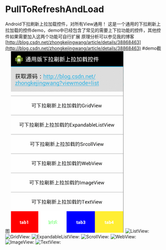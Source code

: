 PullToRefreshAndLoad
====================

Android下拉刷新上拉加载控件，对所有View通用！ 
这是一个通用的下拉刷新上拉加载的控件demo，demo中已经包含了常见的需要上下拉功能的控件，其他控件如果需要加入这两个功能可自行扩展
原理分析可以参见我的博客[http://blog.csdn.net/zhongkejingwang/article/details/38868463](http://blog.csdn.net/zhongkejingwang/article/details/38868463)
#demo截图
![demo首页也是一个可以上拉下拉的ListView：](https://github.com/jingchenUSTC/PullToRefreshAndLoad/blob/master/screenshots/main.gif)
![ListView:](https://github.com/jingchenUSTC/PullToRefreshAndLoad/tree/master/screenshots/ListView.gif)
![GridView:](https://github.com/jingchenUSTC/PullToRefreshAndLoad/tree/master/screenshots/GridView.gif)
![ExpandableListView:](https://github.com/jingchenUSTC/PullToRefreshAndLoad/tree/master/screenshots/ExpandableListView.gif)
![ScrollView:](https://github.com/jingchenUSTC/PullToRefreshAndLoad/tree/master/screenshots/ScrollView.gif)
![WebView:](https://github.com/jingchenUSTC/PullToRefreshAndLoad/tree/master/screenshots/WebView.gif)
![ImageView:](https://github.com/jingchenUSTC/PullToRefreshAndLoad/tree/master/screenshots/ImageView.gif)
![TextView:](https://github.com/jingchenUSTC/PullToRefreshAndLoad/tree/master/screenshots/TextView.gif)
